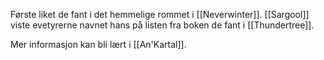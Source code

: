 Første liket de fant i det hemmelige rommet i [[Neverwinter]]. [[Sargool]] viste evetyrerne navnet hans på listen fra boken de fant i [[Thundertree]]. 

Mer informasjon kan bli lært i [[An'Kartal]].